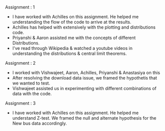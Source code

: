 Assignment : 1

- I have worked with Achilles on this assignment. He helped me understanding the flow of the code to arrive at the results.
- Achilles has helped with extensively with the plotting and distributions code.
- Priyanshi & Aaron assisted me with the concepts of different Distributions. 
- I've read through Wikipedia & watched a youtube videos in understanding the distributions & central limit theorems.

Assignment : 2

- I worked with Vishwajeet, Aaron, Achilles, Priyanshi & Anastasiya on this
- After resolving the download data issue, we framed the hypothetis that we wanted to test.
- Vishwajeet assisted us in experimenting with different combinations of data with the code.

Assignment : 3

- I have worked with Achilles on this assignment. He helped me understand Z-test. We framed the null and alternate hypothesis for the New bus data accordingly.